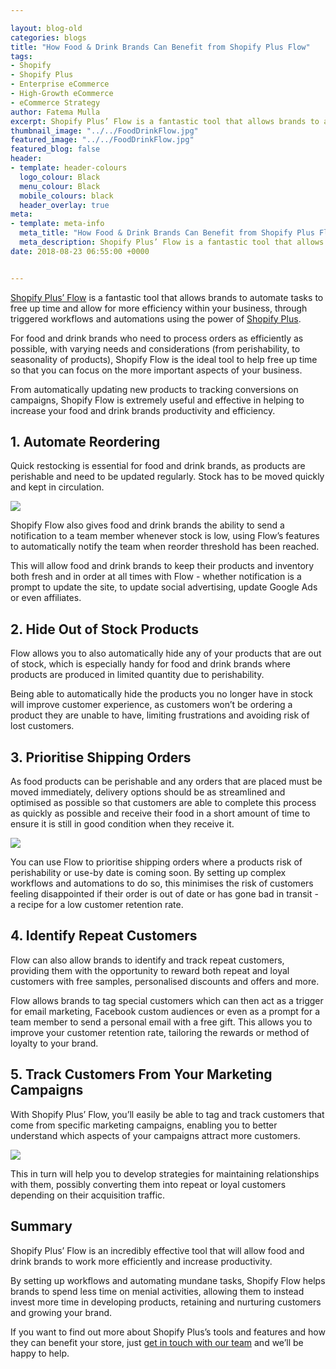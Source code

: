 ```yaml
--- 

layout: blog-old
categories: blogs
title: "How Food & Drink Brands Can Benefit from Shopify Plus Flow"
tags:
- Shopify
- Shopify Plus
- Enterprise eCommerce
- High-Growth eCommerce
- eCommerce Strategy
author: Fatema Mulla
excerpt: Shopify Plus’ Flow is a fantastic tool that allows brands to automate tasks to free up time and allow for more efficiency within your business, through triggered workflows and automations using the power of Shopify Plus.
thumbnail_image: "../../FoodDrinkFlow.jpg"
featured_image: "../../FoodDrinkFlow.jpg"
featured_blog: false
header:
- template: header-colours
  logo_colour: Black
  menu_colour: Black
  mobile_colours: black
  header_overlay: true
meta:
- template: meta-info
  meta_title: "How Food & Drink Brands Can Benefit from Shopify Plus Flow"
  meta_description: Shopify Plus’ Flow is a fantastic tool that allows brands to automate tasks to free up time and allow for more efficiency within your business, through triggered workflows and automations using the power of Shopify Plus.
date: 2018-08-23 06:55:00 +0000


--- 
```

[Shopify Plus’ Flow](https://www.shopify.com/plus/flow?ref=statement&utm_campaign=Statement%20Blog) is a fantastic tool that allows brands to automate tasks to free up time and allow for more efficiency within your business, through triggered workflows and automations using the power of [Shopify Plus](https://www.shopify.co.uk/plus?ref=statement&utm_campaign=Statement%20Blog).

For food and drink brands who need to process orders as efficiently as possible, with varying needs and considerations (from perishability, to seasonality of products), Shopify Flow is the ideal tool to help free up time so that you can focus on the more important aspects of your business.

From automatically updating new products to tracking conversions on campaigns, Shopify Flow is extremely useful and effective in helping to increase your food and drink brands productivity and efficiency.

  

1\. Automate Reordering
-----------------------

Quick restocking is essential for food and drink brands, as products are perishable and need to be updated regularly. Stock has to be moved quickly and kept in circulation.

![](https://lh4.googleusercontent.com/3UBexb5ZgyOQFb-ZTeo1g5rpzKhxj43Y9Nvg_lIYkKV5sYAmRciiGcv7E-2DFvbTucP4J5sPNOxXw_CPcfXfbpyTd1XKp0W5iijUM3vmk1GaVpMZ97IVb3RLKfijupo01bOJ115r)

Shopify Flow also gives food and drink brands the ability to send a notification to a team member whenever stock is low, using Flow’s features to automatically notify the team when reorder threshold has been reached.

This will allow food and drink brands to keep their products and inventory both fresh and in order at all times with Flow - whether notification is a prompt to update the site, to update social advertising, update Google Ads or even affiliates.

  

2\. Hide Out of Stock Products
------------------------------

Flow allows you to also automatically hide any of your products that are out of stock, which is especially handy for food and drink brands where products are produced in limited quantity due to perishability.

Being able to automatically hide the products you no longer have in stock will improve customer experience, as customers won’t be ordering a product they are unable to have, limiting frustrations and avoiding risk of lost customers.

  

3\. Prioritise Shipping Orders
------------------------------

As food products can be perishable and any orders that are placed must be moved immediately, delivery options should be as streamlined and optimised as possible so that customers are able to complete this process as quickly as possible and receive their food in a short amount of time to ensure it is still in good condition when they receive it.

![](https://lh6.googleusercontent.com/ekTroh3pcuREgRH3WZaSKhAKrvrR8AdQASQ8OpXcjWQkkdCq0UGoEI61Evo-m5mbMmS83TLjLNfatwYN309iVoTFP4reYidyWJs9j5cAaBf5KDyWYOv3iUuO9kIhjjHYfy935uWh)

You can use Flow to prioritise shipping orders where a products risk of perishability or use-by date is coming soon. By setting up complex workflows and automations to do so, this minimises the risk of customers feeling disappointed if their order is out of date or has gone bad in transit - a recipe for a low customer retention rate.

  

4\. Identify Repeat Customers
-----------------------------

Flow can also allow brands to identify and track repeat customers, providing them with the opportunity to reward both repeat and loyal customers with free samples, personalised discounts and offers and more.

Flow allows brands to tag special customers which can then act as a trigger for email marketing, Facebook custom audiences or even as a prompt for a team member to send a personal email with a free gift. This allows you to improve your customer retention rate, tailoring the rewards or method of loyalty to your brand.

  

5\. Track Customers From Your Marketing Campaigns
-------------------------------------------------

With Shopify Plus’ Flow, you’ll easily be able to tag and track customers that come from specific marketing campaigns, enabling you to better understand which aspects of your campaigns attract more customers.

![](https://lh6.googleusercontent.com/beOT5Wo7JZy_JL400EDIKkaeE0uu9OmCN0yPVxcbIikD_rtxHx7-2MHI3xyAzT8JZCoLtHSQxx9P42gU5Hg0AuXU22peF_y74mKHATazeBFjqc6hot7E3BPOvFCm825KPNfcRFrv)

This in turn will help you to develop strategies for maintaining relationships with them, possibly converting them into repeat or loyal customers depending on their acquisition traffic.

  

Summary
-------

Shopify Plus’ Flow is an incredibly effective tool that will allow food and drink brands to work more efficiently and increase productivity.

By setting up workflows and automating mundane tasks, Shopify Flow helps brands to spend less time on menial activities, allowing them to instead invest more time in developing products, retaining and nurturing customers and growing your brand.

If you want to find out more about Shopify Plus’s tools and features and how they can benefit your store, just [get in touch with our team](https://www.statementagency.com/contact-us) and we’ll be happy to help.
